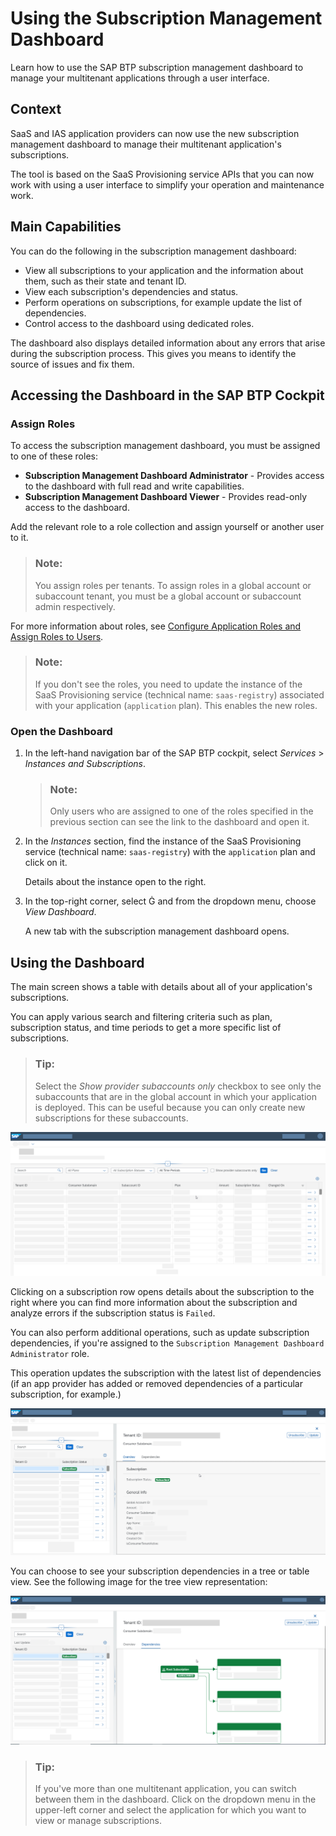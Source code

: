<!-- loio434be695f9e946ccb4c28911dd1e16d0 -->

<link rel="stylesheet" type="text/css" href="../css/sap-icons.css"/>

# Using the Subscription Management Dashboard

Learn how to use the SAP BTP subscription management dashboard to manage your multitenant applications through a user interface.



<a name="loio434be695f9e946ccb4c28911dd1e16d0__section_itk_wfd_5qb"/>

## Context

SaaS and IAS application providers can now use the new subscription management dashboard to manage their multitenant application's subscriptions.

The tool is based on the SaaS Provisioning service APIs that you can now work with using a user interface to simplify your operation and maintenance work.



<a name="loio434be695f9e946ccb4c28911dd1e16d0__section_epl_tzg_gkb"/>

## Main Capabilities

You can do the following in the subscription management dashboard:

-   View all subscriptions to your application and the information about them, such as their state and tenant ID.
-   View each subscription's dependencies and status.
-   Perform operations on subscriptions, for example update the list of dependencies.
-   Control access to the dashboard using dedicated roles.

The dashboard also displays detailed information about any errors that arise during the subscription process. This gives you means to identify the source of issues and fix them.



<a name="loio434be695f9e946ccb4c28911dd1e16d0__section_ut1_kwv_nqb"/>

## Accessing the Dashboard in the SAP BTP Cockpit



### Assign Roles

To access the subscription management dashboard, you must be assigned to one of these roles:

-   **Subscription Management Dashboard Administrator** - Provides access to the dashboard with full read and write capabilities.
-   **Subscription Management Dashboard Viewer** - Provides read-only access to the dashboard.

Add the relevant role to a role collection and assign yourself or another user to it.

> ### Note:  
> You assign roles per tenants. To assign roles in a global account or subaccount tenant, you must be a global account or subaccount admin respectively.

For more information about roles, see [Configure Application Roles and Assign Roles to Users](https://help.sap.com/viewer/65de2977205c403bbc107264b8eccf4b/Cloud/en-US/56a71531fc154717bf221f9e293ba215.html).

> ### Note:  
> If you don't see the roles, you need to update the instance of the SaaS Provisioning service \(technical name: `saas-registry`\) associated with your application \(`application` plan\). This enables the new roles.



### Open the Dashboard

1.  In the left-hand navigation bar of the SAP BTP cockpit, select *Services* \> *Instances and Subscriptions*.

    > ### Note:  
    > Only users who are assigned to one of the roles specified in the previous section can see the link to the dashboard and open it.

2.  In the *Instances* section, find the instance of the SaaS Provisioning service \(technical name: `saas-registry`\) with the `application` plan and click on it.

    Details about the instance open to the right.

3.  In the top-right corner, select <span class="SAP-icons"></span> and from the dropdown menu, choose *View Dashboard*.

    A new tab with the subscription management dashboard opens.




<a name="loio434be695f9e946ccb4c28911dd1e16d0__section_rbk_myv_nqb"/>

## Using the Dashboard

The main screen shows a table with details about all of your application's subscriptions.

You can apply various search and filtering criteria such as plan, subscription status, and time periods to get a more specific list of subscriptions.

> ### Tip:  
> Select the *Show provider subaccounts only* checkbox to see only the subaccounts that are in the global account in which your application is deployed. This can be useful because you can only create new subscriptions for these subaccounts.

 ![](images/For_Dashboard1_c5bee05.png) 

Clicking on a subscription row opens details about the subscription to the right where you can find more information about the subscription and analyze errors if the subscription status is `Failed`.

You can also perform additional operations, such as update subscription dependencies, if you're assigned to the `Subscription Management Dashboard Administrator` role.

This operation updates the subscription with the latest list of dependencies \(if an app provider has added or removed dependencies of a particular subscription, for example.\)

 ![](images/For_Dashboard2_9b943b5.png) 

You can choose to see your subscription dependencies in a tree or table view. See the following image for the tree view representation:

 ![](images/For_Dashboard3_8ff2261.png) 

> ### Tip:  
> If you've more than one multitenant application, you can switch between them in the dashboard. Click on the dropdown menu in the upper-left corner and select the application for which you want to view or manage subscriptions.

